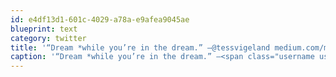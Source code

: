 ```yaml
---
id: e4df13d1-601c-4029-a78a-e9afea9045ae
blueprint: text
category: twitter
title: '“Dream *while you’re in the dream.” —@tessvigeland medium.com/medium-long/21…'
caption: '“Dream *while you’re in the dream.” —<span class="username username_linked">@<a href="https://twitter.com/tessvigeland" title="Tess Vigeland">tessvigeland</a></span> <a href="https://medium.com/medium-long/21130736ce7c" title="https://medium.com/medium-long/21130736ce7c" class="link link_untco">medium.com/medium-long/21…</a>'
---
```


